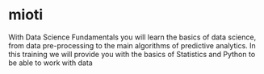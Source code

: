 # mioti
With Data Science Fundamentals you will learn the basics of data science, from data pre-processing to the main algorithms of predictive analytics. In this training we will provide you with the basics of Statistics and Python to be able to work with data
